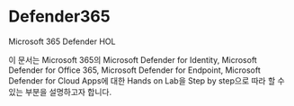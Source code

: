# Defender365
Microsoft 365 Defender HOL

이 문서는 Microsoft 365의 Microsoft Defender for Identity, Microsoft Defender for Office 365, Microsoft Defender for Endpoint, Microsoft Defender for Cloud Apps에 대한 Hands on Lab을 Step by step으로 따라 할 수 있는 부분을 설명하고자 합니다.
